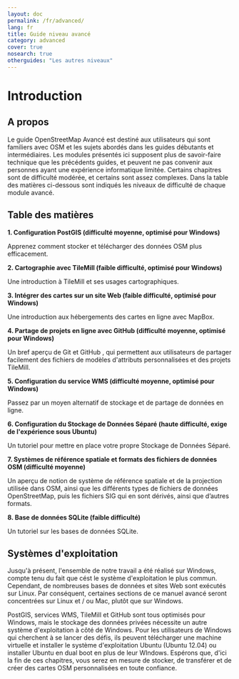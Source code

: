 ```yaml
---
layout: doc
permalink: /fr/advanced/
lang: fr
title: Guide niveau avancé
category: advanced
cover: true
nosearch: true
otherguides: "Les autres niveaux"
---
```



Introduction
=============

A propos
--------

Le guide OpenStreetMap Avancé est destiné aux utilisateurs qui sont
familiers avec OSM et les sujets abordés dans les guides débutants et
intermédiaires. Les modules présentés ici supposent plus de savoir-faire
technique que les précédents guides, et peuvent ne pas convenir aux
personnes ayant une expérience informatique limitée. Certains chapitres
sont de difficulté modérée, et certains sont assez complexes. Dans la
table des matières ci-dessous sont indiqués les niveaux de difficulté de
chaque module avancé.

Table des matières
------------------

**1. Configuration PostGIS (difficulté moyenne, optimisé pour Windows)**

Apprenez comment stocker et télécharger des données OSM plus
efficacement.

**2. Cartographie avec TileMill (faible difficulté, optimisé pour Windows)**

Une introduction à TileMill et ses usages cartographiques.

**3. Intégrer des cartes sur un site Web (faible difficulté, optimisé pour Windows)**

Une introduction aux hébergements des cartes en ligne avec MapBox.

**4. Partage de projets en ligne avec GitHub (difficulté moyenne, optimisé pour Windows)**

Un bref aperçu de Git et GitHub , qui permettent aux utilisateurs de
partager facilement des fichiers de modèles d'attributs personnalisées
et des projets TileMill.

**5. Configuration du service WMS (difficulté moyenne, optimisé pour Windows)**

Passez par un moyen alternatif de stockage et de partage de données en
ligne.

**6. Configuration du Stockage de Données Séparé (haute difficulté, exige de l'expérience sous Ubuntu)**

Un tutoriel pour mettre en place votre propre Stockage de Données
Séparé.

**7. Systèmes de référence spatiale et formats des fichiers de données OSM (difficulté moyenne)**

Un aperçu de notion de système de référence spatiale et de la projection
utilisée dans OSM, ainsi que les différents types de fichiers de données
OpenStreetMap, puis les fichiers SIG qui en sont dérivés, ainsi que
d’autres formats.

**8. Base de données SQLite (faible difficulté)**

Un tutoriel sur les bases de données SQLite.

Systèmes d'exploitation
-----------------------

Jusqu'à présent, l'ensemble de notre travail a été réalisé sur Windows,
compte tenu du fait que cést le système d'exploitation le plus commun.
Cependant, de nombreuses bases de données et sites Web sont exécutés sur
Linux. Par conséquent, certaines sections de ce manuel avancé seront
concentrées sur Linux et / ou Mac, plutôt que sur Windows.

PostGIS, services WMS, TileMill et GitHub sont tous optimisés pour
Windows, mais le stockage des données privées nécessite un autre système
d'exploitation à côté de Windows. Pour les utilisateurs de Windows qui
cherchent à se lancer des défis, ils peuvent télécharger une machine
virtuelle et installer le système d'exploitation Ubuntu (Ubuntu 12.04)
ou installer Ubuntu en dual boot en plus de leur WIndows. Espérons que,
d'ici la fin de ces chapitres, vous serez en mesure de stocker, de
transférer et de créer des cartes OSM personnalisées en toute confiance.
